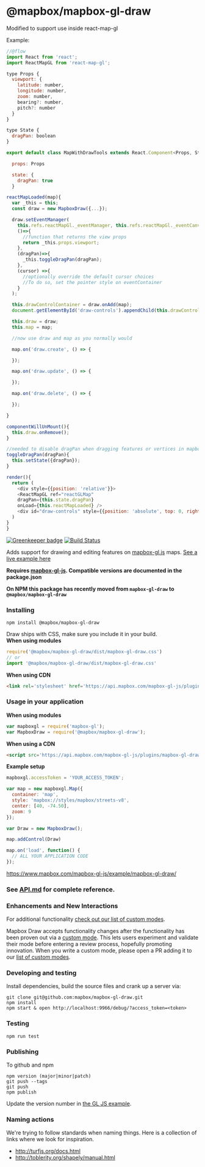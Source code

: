 # @mapbox/mapbox-gl-draw

Modified to support use inside react-map-gl

Example:
```javascript
//@flow
import React from 'react';
import ReactMapGL from 'react-map-gl';

type Props {
  viewport: {
    latitude: number,
    longitude: number,
    zoom: number,
    bearing?: number,
    pitch?: number
  }
}

type State {
  dragPan: boolean
}

export default class MapWithDrawTools extends React.Component<Props, State> {

  props: Props

  state: {
    dragPan: true
  }

reactMapLoaded(map){
  var _this = this;
  const draw = new MapboxDraw({...});

  draw.setEventManager(
    this.refs.reactMapGl._eventManager, this.refs.reactMapGl._eventCanvas,
    ()=>{
      //function that returns the view props
      return _this.props.viewport;
    },
    (dragPan)=>{
      _this.toggleDragPan(dragPan);
    },
    (cursor) =>{
      //optionally override the default cursor choices
      //To do so, set the pointer style on eventContainer
    }
  );

  this.drawControlContainer = draw.onAdd(map);
  document.getElementById('draw-controls').appendChild(this.drawControlContainer);

  this.draw = draw;
  this.map = map;

  //now use draw and map as you normally would  

  map.on('draw.create', () => {

  });

  map.on('draw.update', () => {

  });

  map.on('draw.delete', () => {

  });

}

componentWillUnMount(){
  this.draw.onRemove();
}

//needed to disable dragPan when dragging features or vertices in mapbox-gl-draw
toggleDragPan(dragPan){
  this.setState({dragPan});
}

render(){
  return (
    <div style={{position: 'relative'}}>
    <ReactMapGL ref="reactGLMap"
    dragPan={this.state.dragPan} 
    onLoad={this.reactMapLoaded} />
    <div id="draw-controls" style={{position: 'absolute', top: 0, right: '25px'}}>
  )
}
}

```


[![Greenkeeper badge](https://badges.greenkeeper.io/mapbox/mapbox-gl-draw.svg)](https://greenkeeper.io/) [![Build Status](https://travis-ci.org/mapbox/mapbox-gl-draw.svg?branch=master)](https://travis-ci.org/mapbox/mapbox-gl-draw)

Adds support for drawing and editing features on [mapbox-gl.js](https://www.mapbox.com/mapbox-gl-js/) maps. [See a live example here](https://www.mapbox.com/mapbox-gl-js/example/mapbox-gl-draw/)

**Requires [mapbox-gl-js](https://github.com/mapbox/mapbox-gl-js). Compatible versions are documented in the package.json**

**On NPM this package has recently moved from `mapbox-gl-draw` to `@mapbox/mapbox-gl-draw`**

### Installing

```
npm install @mapbox/mapbox-gl-draw
```

Draw ships with CSS, make sure you include it in your build.  
**When using modules**
 ```js
require('@mapbox/mapbox-gl-draw/dist/mapbox-gl-draw.css')
// or
import '@mapbox/mapbox-gl-draw/dist/mapbox-gl-draw.css'
 ```

**When using CDN**
```html
<link rel='stylesheet' href='https://api.mapbox.com/mapbox-gl-js/plugins/mapbox-gl-draw/v1.0.4/mapbox-gl-draw.css' type='text/css' />
```

### Usage in your application

**When using modules**

```js
var mapboxgl = require('mapbox-gl');
var MapboxDraw = require('@mapbox/mapbox-gl-draw');
```

**When using a CDN**

```html
<script src='https://api.mapbox.com/mapbox-gl-js/plugins/mapbox-gl-draw/v1.0.4/mapbox-gl-draw.js'></script>
```

**Example setup**

```js
mapboxgl.accessToken = 'YOUR_ACCESS_TOKEN';

var map = new mapboxgl.Map({
  container: 'map',
  style: 'mapbox://styles/mapbox/streets-v8',
  center: [40, -74.50],
  zoom: 9
});

var Draw = new MapboxDraw();

map.addControl(Draw)

map.on('load', function() {
  // ALL YOUR APPLICATION CODE
});
```

https://www.mapbox.com/mapbox-gl-js/example/mapbox-gl-draw/

### See [API.md](https://github.com/mapbox/mapbox-gl-draw/blob/master/docs/API.md) for complete reference.

### Enhancements and New Interactions

For additional functionality [check out our list of custom modes](https://github.com/mapbox/mapbox-gl-draw/blob/master/docs/MODES.md#available-custom-modes).

Mapbox Draw accepts functionality changes after the functionality has been proven out via a [custom mode](https://github.com/mapbox/mapbox-gl-draw/blob/master/docs/MODES.md#creating-modes-for-mapbox-draw). This lets users experiment and validate their mode before entering a review process, hopefully promoting innovation. When you write a custom mode, please open a PR adding it to our [list of custom modes](https://github.com/mapbox/mapbox-gl-draw/blob/master/docs/MODES.md#available-custom-modes).

### Developing and testing

Install dependencies, build the source files and crank up a server via:

```
git clone git@github.com:mapbox/mapbox-gl-draw.git
npm install
npm start & open http://localhost:9966/debug/?access_token=<token>
```

### Testing

```
npm run test
```

### Publishing

To github and npm

```
npm version (major|minor|patch)
git push --tags
git push
npm publish
```

Update the version number in [the GL JS example](https://github.com/mapbox/mapbox-gl-js/blob/mb-pages/docs/_posts/examples/3400-01-25-mapbox-gl-draw.html).

### Naming actions

We're trying to follow standards when naming things. Here is a collection of links where we look for inspiration.

- http://turfjs.org/docs.html
- http://toblerity.org/shapely/manual.html
